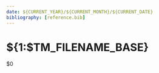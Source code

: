 ```yaml
---
date: ${CURRENT_YEAR}/${CURRENT_MONTH}/${CURRENT_DATE}
bibliography: [reference.bib]
---
```

# ${1:$TM_FILENAME_BASE}

$0
